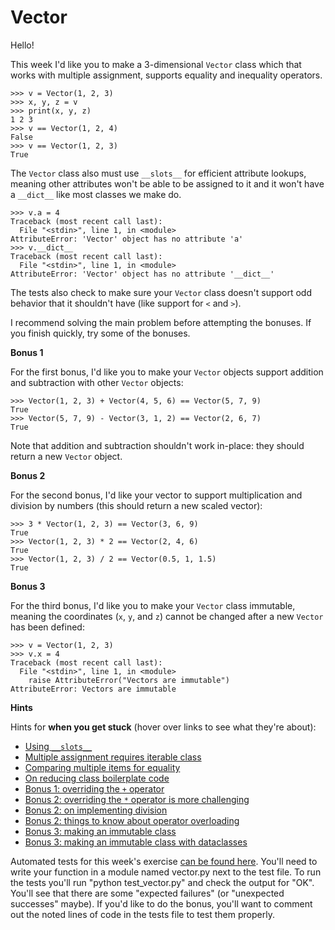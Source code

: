 # Vector

Hello!

This week I'd like you to make a 3-dimensional `Vector` class which that works with multiple assignment, supports equality and inequality operators.

    >>> v = Vector(1, 2, 3)
    >>> x, y, z = v
    >>> print(x, y, z)
    1 2 3
    >>> v == Vector(1, 2, 4)
    False
    >>> v == Vector(1, 2, 3)
    True

The `Vector` class also must use `__slots__` for efficient attribute lookups, meaning other attributes won't be able to be assigned to it and it won't have a `__dict__` like most classes we make do.

    >>> v.a = 4
    Traceback (most recent call last):
      File "<stdin>", line 1, in <module>
    AttributeError: 'Vector' object has no attribute 'a'
    >>> v.__dict__
    Traceback (most recent call last):
      File "<stdin>", line 1, in <module>
    AttributeError: 'Vector' object has no attribute '__dict__'

The tests also check to make sure your `Vector` class doesn't support odd behavior that it shouldn't have (like support for `<` and `>`).

I recommend solving the main problem before attempting the bonuses. If you finish quickly, try some of the bonuses.

**Bonus 1**

For the first bonus, I'd like you to make your `Vector` objects support addition and subtraction with other `Vector` objects:

    >>> Vector(1, 2, 3) + Vector(4, 5, 6) == Vector(5, 7, 9)
    True
    >>> Vector(5, 7, 9) - Vector(3, 1, 2) == Vector(2, 6, 7)
    True

Note that addition and subtraction shouldn't work in-place: they should return a new `Vector` object.

**Bonus 2**

For the second bonus, I'd like your vector to support multiplication and division by numbers (this should return a new scaled vector):

    >>> 3 * Vector(1, 2, 3) == Vector(3, 6, 9)
    True
    >>> Vector(1, 2, 3) * 2 == Vector(2, 4, 6)
    True
    >>> Vector(1, 2, 3) / 2 == Vector(0.5, 1, 1.5)
    True

**Bonus 3**

For the third bonus, I'd like you to make your `Vector` class immutable, meaning the coordinates (`x`, `y`, and `z`) cannot be changed after a new `Vector` has been defined:

    >>> v = Vector(1, 2, 3)
    >>> v.x = 4
    Traceback (most recent call last):
      File "<stdin>", line 1, in <module>
        raise AttributeError("Vectors are immutable")
    AttributeError: Vectors are immutable

**Hints**

Hints for **when you get stuck** (hover over links to see what they're about):

*   [Using `__slots__`](https://blog.usejournal.com/a-quick-dive-into-pythons-slots-72cdc2d334e "Use __slots__ for faster attribute access, to save memory usage and prevent new attributes at runtime")
*   [Multiple assignment requires iterable class](https://treyhunner.com/2018/06/how-to-make-an-iterator-in-python/#Generators_can_help_when_making_iterables_too "To make an iterable class, you'll need a __iter__ method which returns an iterator")
*   [Comparing multiple items for equality](https://treyhunner.com/2019/03/python-deep-comparisons-and-code-readability/#Deep_equality "An example of using deep comparisons for implementing __eq__")
*   [On reducing class boilerplate code](https://www.youtube.com/watch?v=epKegvx_Jws "In this talk I discuss using dataclasses to reduce boilerplate code")
*   [Bonus 1: overriding the `+` operator](https://stackoverflow.com/questions/46407931/add-two-class-objects "The __add__ method is needed to implement addition")
*   [Bonus 2: overriding the `*` operator is more challenging](http://www.openbookproject.net/thinkcs/python/english2e/ch15.html#operator-overloading "You'll need both __mul__ and __rmul__")
*   [Bonus 2: on implementing division](https://stackoverflow.com/questions/44970692/dividing-a-number-by-instances-of-my-class-in-python/44971166 "You'll need a __truediv__ method for division")
*   [Bonus 2: things to know about operator overloading](https://jcalderone.livejournal.com/32837.html "It's a best practice to return NotImplemented when binary operators are used with unknown types")
*   [Bonus 3: making an immutable class](https://stackoverflow.com/a/4828492 "Method overriding technique to write immutable class")
*   [Bonus 3: making an immutable class with dataclasses](https://treyhunner.com/easier-classes/#/7/2 "frozen=True")

Automated tests for this week's exercise [can be found here](https://www.pythonmorsels.com/exercises/ced757b8a1bd400bb983aa8a2eb0e8fe/tests/). You'll need to write your function in a module named vector.py next to the test file. To run the tests you'll run "python test_vector.py" and check the output for "OK". You'll see that there are some "expected failures" (or "unexpected successes" maybe). If you'd like to do the bonus, you'll want to comment out the noted lines of code in the tests file to test them properly.